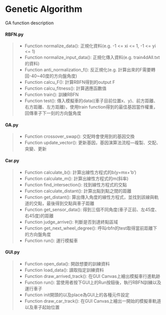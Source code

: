 # Genetic Algorithm
GA function description

#### RBFN.py
>* Function normalize_data(): 正規化資料(e.g. -1 <= xi <= 1, -1 <= yi <= 1)
>* Function normalize_input_data(): 正規化傳入資料(e.g. train4dAll.txt的資料)
>* Function anti_normalization_f(): 反正規化(e.g. 計算出來的F需要轉回-40~40度的方向盤角度)
>* Function calcu_F(): 計算RBFN得到的output F
>* Function calcu_fitness(): 計算適應函數值
>* Function train(): 訓練RBFN
>* Function test(): 傳入模擬車的data((車子目前位置x、y)、前方距離、右方距離、左方距離)，使用train function得到的最佳基因當作權重，回傳車子下一刻的方向盤角度
 
#### GA.py
>* Function crossover_swap(): 交配時會使用到的基因交換
>* Function update_vector(): 更新基因，基因演算法流程—複製、交配、突變、更新

#### Car.py
>* Function calculate_b(): 計算出線性方程式的b(y=mx+’b’)
>* Function calculate_m(): 計算出線性方程式的m(斜率)
>* Function find_intersection(): 找到線性方程式的交點
>* Function calculate_distant(): 計算出點到點之間的距離
>* Function get_distant(): 算出傳入角度的線性方程式，並找到該線與軌道的交點，最後得到交點與車子距離
>* Function get_sensor_data(): 得到三個不同角度(車子正前、左45度、右45度)的距離
>* Function judge_arrive(): 判斷是否到達終點區域
>* Function get_next_wheel_degree(): 呼叫rbfn的test取得當前距離下的方向盤角度
>* Function run(): 運行模擬車

#### GUI.py
>* Function open_data(): 開啟想要的訓練資料
>* Function load_data(): 讀取指定訓練資料
>* Function draw_arrived_track(): 在GUI Canvas上繪出模擬車行進軌跡
>* Function run(): 當使用者按下GUI上的Run按鈕後，執行RBFN訓練以及運行車子
>* Function init開頭的以及place為GUI上的各種元件設定
>* Function draw_car_track(): 在GUI Canvas上繪出一開始的模擬車軌道以及車子起始位置
